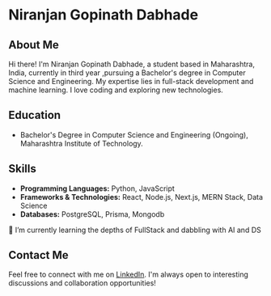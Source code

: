 # Niranjan Gopinath Dabhade

## About Me

Hi there! I'm Niranjan Gopinath Dabhade, a student based in Maharashtra, India, currently in third year ,pursuing a Bachelor's degree in Computer Science and Engineering. My expertise lies in full-stack development and machine learning. I love coding and exploring new technologies.

## Education

- Bachelor's Degree in Computer Science and Engineering (Ongoing), Maharashtra Institute of Technology.

## Skills

- **Programming Languages:** Python, JavaScript
- **Frameworks & Technologies:** React, Node.js, Next.js, MERN Stack, Data Science
- **Databases:** PostgreSQL, Prisma, Mongodb

 🌱 I’m currently learning the  depths of FullStack and dabbling with AI and DS
 
## Contact Me

Feel free to connect with me on [LinkedIn](https://www.linkedin.com/in/niranjan-dabhade-b5b7a8215/). I'm always open to interesting discussions and collaboration opportunities!










<!--
**NIRONMAN/NIRONMAN** is a ✨ _special_ ✨ repository because its `README.md` (this file) appears on your GitHub profile.

Here are some ideas to get you started:

- 🔭 I’m currently working on ...

- 👯 I’m looking to collaborate on ...
- 🤔 I’m looking for help with ...
- 💬 Ask me about ...
- 📫 How to reach me: ...
- 😄 Pronouns: ...
- ⚡ Fun fact: ...
-->

